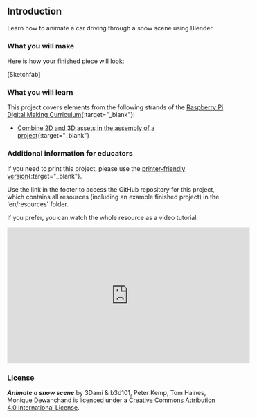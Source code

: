 ## Introduction

Learn how to animate a car driving through a snow scene using Blender.

### What you will make

Here is how your finished piece will look:

[Sketchfab]

### What you will learn

This project covers elements from the following strands of the [Raspberry Pi Digital Making Curriculum](http://rpf.io/curriculum){:target="_blank"}:

+ [Combine 2D and 3D assets in the assembly of a project](https://curriculum.raspberrypi.org/design/builder/){:target="_blank"}

### Additional information for educators

If you need to print this project, please use the [printer-friendly version](https://projects.raspberrypi.org/en/projects/project-name/print){:target="_blank"}.

Use the link in the footer to access the GitHub repository for this project, which contains all resources (including an example finished project) in the 'en/resources' folder.

If you prefer, you can watch the whole resource as a video tutorial:

<iframe width="560" height="315" src="https://www.youtube.com/embed/U2lXAQQBok8?rel=0" frameborder="0" allowfullscreen></iframe>

### License

***Animate a snow scene*** by 3Dami & b3d101, Peter Kemp, Tom Haines, Monique Dewanchand is licenced under a [Creative Commons Attribution 4.0 International License](http://creativecommons.org/licenses/by-sa/4.0/).
